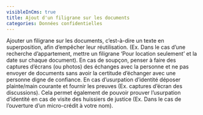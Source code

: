 ```yaml
---
visibleInCms: true
title: Ajout d'un filigrane sur les documents
categories: Données confidentielles
---
```

<!--StartFragment-->

Ajouter un filigrane sur les documents, c’est-à-dire un texte en superposition, afin d’empêcher leur réutilisation. (Ex. Dans le cas d’une recherche d’appartement, mettre un filigrane ‘Pour location seulement’ et la date sur chaque document). En cas de soupçon, penser à faire des captures d’écrans (ou photos) des échanges avec la personne et ne pas envoyer de documents sans avoir la certitude d’échanger avec une personne digne de confiance. En cas d’usurpation d’identité déposer plainte/main courante et fournir les preuves (Ex. captures d’écran des discussions). Cela permet également de pouvoir prouver l’usurpation d’identité en cas de visite des huissiers de justice (Ex. Dans le cas de l’ouverture d’un micro-crédit à votre nom).

<!--EndFragment-->